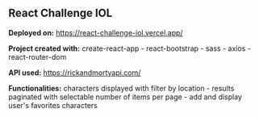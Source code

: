 ## React Challenge IOL

**Deployed on:** https://react-challenge-iol.vercel.app/

**Project created with:** create-react-app - react-bootstrap - sass - axios - react-router-dom

**API used:** https://rickandmortyapi.com/

**Functionalities:** characters displayed with filter by location - results paginated with selectable number of items per page - add and display user's favorites characters
